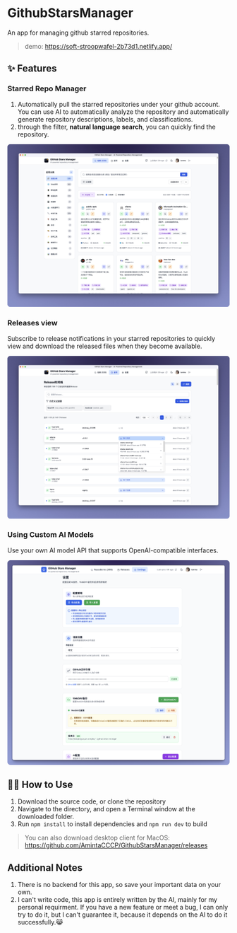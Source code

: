 # GithubStarsManager

An app for managing github starred repositories.

> demo: https://soft-stroopwafel-2b73d1.netlify.app/

## ✨ Features

### Starred Repo Manager

1. Automatically pull the starred repositories under your github account. You can use AI to automatically analyze the repository and automatically generate repository descriptions, labels, and classifications.
2. through the filter, **natural language search**, you can quickly find the repository.

![SCR-20250629-qkjk](upload/repo.jpg)

### Releases view

Subscribe to release notifications in your starred repositories to quickly view and download the released files when they become available.

![SCR-20250629-qkea](upload/release.jpg)

### Using Custom AI Models

Use your own AI model API that supports OpenAI-compatible interfaces.

![SCR-20250629-qldc](upload/SCR-20250629-qldc.png)

## 👋🏻 How to Use

1. Download the source code, or clone the repository
2. Navigate to the directory, and open a Terminal window at the downloaded folder.
3. Run `npm install` to install dependencies and `npm run dev` to build

> You can also download desktop client for MacOS:
> https://github.com/AmintaCCCP/GithubStarsManager/releases

## Additional Notes

1. There is no backend for this app, so save your important data on your own.
2. I can't write code, this app is entirely written by the AI, mainly for my personal requirment. If you have a new feature or meet a bug, I can only try to do it, but I can't guarantee it, because it depends on the AI to do it successfully.😹

